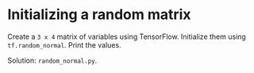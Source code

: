 # Initializing a random matrix

Create a `3 x 4` matrix of variables using TensorFlow. Initialize them using `tf.random_normal`. Print the values.

Solution: `random_normal.py`.